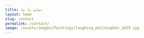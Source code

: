 ```yaml
---
title: تماس با ما
layout: home
slug: contact
permalink: /contact/
image: /assets/images/Paintings/laughing_philosopher_1629.jpg
---
```

